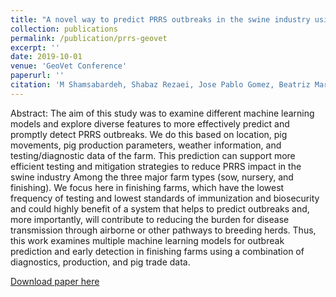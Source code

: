 ```yaml
---
title: "A novel way to predict PRRS outbreaks in the swine industry using multiple spatio-temporal features and machine learning approaches"
collection: publications
permalink: /publication/prrs-geovet
excerpt: ''
date: 2019-10-01
venue: 'GeoVet Conference'
paperurl: ''
citation: 'M Shamsabardeh, Shabaz Rezaei, Jose Pablo Gomez, Beatriz Martínez-López, Xin Liu'
---
```

Abstract: 
The aim of this study was to examine different machine learning models and explore diverse features to more effectively predict and
promptly detect PRRS outbreaks. We do this based on location, pig movements, pig production parameters, weather information, and
testing/diagnostic data of the farm. This prediction can support more efficient testing and mitigation strategies to reduce PRRS
impact in the swine industry Among the three major farm types (sow, nursery, and finishing). We focus here in finishing farms, which
have the lowest frequency of testing and lowest standards of immunization and biosecurity and could highly benefit of a system that
helps to predict outbreaks and, more importantly, will contribute to reducing the burden for disease transmission through airborne or
other pathways to breeding herds. Thus, this work examines multiple machine learning models for outbreak prediction and early
detection in finishing farms using a combination of diagnostics, production, and pig trade data.

[Download paper here](https://par.nsf.gov/servlets/purl/10128224)

